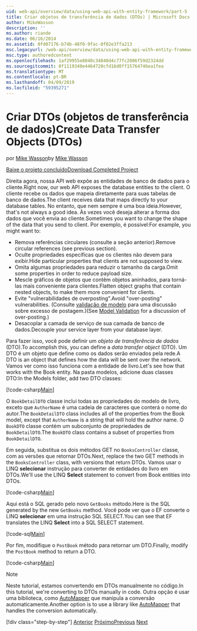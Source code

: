 ```yaml
---
uid: web-api/overview/data/using-web-api-with-entity-framework/part-5
title: Criar objetos de transferência de dados (DTOs) | Microsoft Docs
author: MikeWasson
description: ''
ms.author: riande
ms.date: 06/16/2014
ms.assetid: 0fd07176-b74b-48f0-9fac-0f02e3ffa213
msc.legacyurl: /web-api/overview/data/using-web-api-with-entity-framework/part-5
msc.type: authoredcontent
ms.openlocfilehash: 1af29955e8040c34840d4c77fc2006f59d2324dd
ms.sourcegitcommit: 0f1119340e4464720cfd16d0ff15764746ea1fea
ms.translationtype: MT
ms.contentlocale: pt-BR
ms.lasthandoff: 04/09/2019
ms.locfileid: "59395271"
---
```

# <a name="create-data-transfer-objects-dtos"></a><span data-ttu-id="14767-102">Criar DTOs (objetos de transferência de dados)</span><span class="sxs-lookup"><span data-stu-id="14767-102">Create Data Transfer Objects (DTOs)</span></span>

<span data-ttu-id="14767-103">por [Mike Wasson](https://github.com/MikeWasson)</span><span class="sxs-lookup"><span data-stu-id="14767-103">by [Mike Wasson](https://github.com/MikeWasson)</span></span>

[<span data-ttu-id="14767-104">Baixe o projeto concluído</span><span class="sxs-lookup"><span data-stu-id="14767-104">Download Completed Project</span></span>](https://github.com/MikeWasson/BookService)

<span data-ttu-id="14767-105">Direita agora, nossa API web expõe as entidades de banco de dados para o cliente.</span><span class="sxs-lookup"><span data-stu-id="14767-105">Right now, our web API exposes the database entities to the client.</span></span> <span data-ttu-id="14767-106">O cliente recebe os dados que mapeia diretamente para suas tabelas de banco de dados.</span><span class="sxs-lookup"><span data-stu-id="14767-106">The client receives data that maps directly to your database tables.</span></span> <span data-ttu-id="14767-107">No entanto, que nem sempre é uma boa ideia.</span><span class="sxs-lookup"><span data-stu-id="14767-107">However, that's not always a good idea.</span></span> <span data-ttu-id="14767-108">Às vezes você deseja alterar a forma dos dados que você envia ao cliente.</span><span class="sxs-lookup"><span data-stu-id="14767-108">Sometimes you want to change the shape of the data that you send to client.</span></span> <span data-ttu-id="14767-109">Por exemplo, é possível:</span><span class="sxs-lookup"><span data-stu-id="14767-109">For example, you might want to:</span></span>

- <span data-ttu-id="14767-110">Remova referências circulares (consulte a seção anterior).</span><span class="sxs-lookup"><span data-stu-id="14767-110">Remove circular references (see previous section).</span></span>
- <span data-ttu-id="14767-111">Oculte propriedades específicas que os clientes não devem para exibir.</span><span class="sxs-lookup"><span data-stu-id="14767-111">Hide particular properties that clients are not supposed to view.</span></span>
- <span data-ttu-id="14767-112">Omita algumas propriedades para reduzir o tamanho da carga.</span><span class="sxs-lookup"><span data-stu-id="14767-112">Omit some properties in order to reduce payload size.</span></span>
- <span data-ttu-id="14767-113">Mescle gráficos de objetos que contêm objetos aninhados, para torná-las mais conveniente para clientes.</span><span class="sxs-lookup"><span data-stu-id="14767-113">Flatten object graphs that contain nested objects, to make them more convenient for clients.</span></span>
- <span data-ttu-id="14767-114">Evite "vulnerabilidades de overposting".</span><span class="sxs-lookup"><span data-stu-id="14767-114">Avoid "over-posting" vulnerabilities.</span></span> <span data-ttu-id="14767-115">(Consulte [validação de modelo](../../formats-and-model-binding/model-validation-in-aspnet-web-api.md) para uma discussão sobre excesso de postagem.)</span><span class="sxs-lookup"><span data-stu-id="14767-115">(See [Model Validation](../../formats-and-model-binding/model-validation-in-aspnet-web-api.md) for a discussion of over-posting.)</span></span>
- <span data-ttu-id="14767-116">Desacoplar a camada de serviço de sua camada de banco de dados.</span><span class="sxs-lookup"><span data-stu-id="14767-116">Decouple your service layer from your database layer.</span></span>

<span data-ttu-id="14767-117">Para fazer isso, você pode definir um *objeto de transferência de dados* (DTO).</span><span class="sxs-lookup"><span data-stu-id="14767-117">To accomplish this, you can define a *data transfer object* (DTO).</span></span> <span data-ttu-id="14767-118">Um DTO é um objeto que define como os dados serão enviados pela rede.</span><span class="sxs-lookup"><span data-stu-id="14767-118">A DTO is an object that defines how the data will be sent over the network.</span></span> <span data-ttu-id="14767-119">Vamos ver como isso funciona com a entidade de livro.</span><span class="sxs-lookup"><span data-stu-id="14767-119">Let's see how that works with the Book entity.</span></span> <span data-ttu-id="14767-120">Na pasta modelos, adicione duas classes DTO:</span><span class="sxs-lookup"><span data-stu-id="14767-120">In the Models folder, add two DTO classes:</span></span>

[!code-csharp[Main](part-5/samples/sample1.cs)]

<span data-ttu-id="14767-121">O `BookDetailDTO` classe inclui todas as propriedades do modelo de livro, exceto que `AuthorName` é uma cadeia de caracteres que conterá o nome do autor.</span><span class="sxs-lookup"><span data-stu-id="14767-121">The `BookDetailDTO` class includes all of the properties from the Book model, except that `AuthorName` is a string that will hold the author name.</span></span> <span data-ttu-id="14767-122">O `BookDTO` classe contém um subconjunto de propriedades de `BookDetailDTO`.</span><span class="sxs-lookup"><span data-stu-id="14767-122">The `BookDTO` class contains a subset of properties from `BookDetailDTO`.</span></span>

<span data-ttu-id="14767-123">Em seguida, substitua os dois métodos GET no `BooksController` classe, com as versões que retornar DTOs.</span><span class="sxs-lookup"><span data-stu-id="14767-123">Next, replace the two GET methods in the `BooksController` class, with versions that return DTOs.</span></span> <span data-ttu-id="14767-124">Vamos usar o LINQ **selecionar** instrução para converter de entidades do livro em DTOs.</span><span class="sxs-lookup"><span data-stu-id="14767-124">We'll use the LINQ **Select** statement to convert from Book entities into DTOs.</span></span>

[!code-csharp[Main](part-5/samples/sample2.cs)]

<span data-ttu-id="14767-125">Aqui está o SQL gerado pelo novo `GetBooks` método.</span><span class="sxs-lookup"><span data-stu-id="14767-125">Here is the SQL generated by the new `GetBooks` method.</span></span> <span data-ttu-id="14767-126">Você pode ver que o EF converte o LINQ **selecionar** em uma instrução SQL SELECT.</span><span class="sxs-lookup"><span data-stu-id="14767-126">You can see that EF translates the LINQ **Select** into a SQL SELECT statement.</span></span>

[!code-sql[Main](part-5/samples/sample3.sql)]

<span data-ttu-id="14767-127">Por fim, modifique o `PostBook` método para retornar um DTO.</span><span class="sxs-lookup"><span data-stu-id="14767-127">Finally, modify the `PostBook` method to return a DTO.</span></span>

[!code-csharp[Main](part-5/samples/sample4.cs)]

> [!NOTE]
> <span data-ttu-id="14767-128">Neste tutorial, estamos convertendo em DTOs manualmente no código.</span><span class="sxs-lookup"><span data-stu-id="14767-128">In this tutorial, we're converting to DTOs manually in code.</span></span> <span data-ttu-id="14767-129">Outra opção é usar uma biblioteca, como [AutoMapper](http://automapper.org/) que manipula a conversão automaticamente.</span><span class="sxs-lookup"><span data-stu-id="14767-129">Another option is to use a library like [AutoMapper](http://automapper.org/) that handles the conversion automatically.</span></span>
> 
> [!div class="step-by-step"]
> <span data-ttu-id="14767-130">[Anterior](part-4.md)
> [Próximo](part-6.md)</span><span class="sxs-lookup"><span data-stu-id="14767-130">[Previous](part-4.md)
[Next](part-6.md)</span></span>
